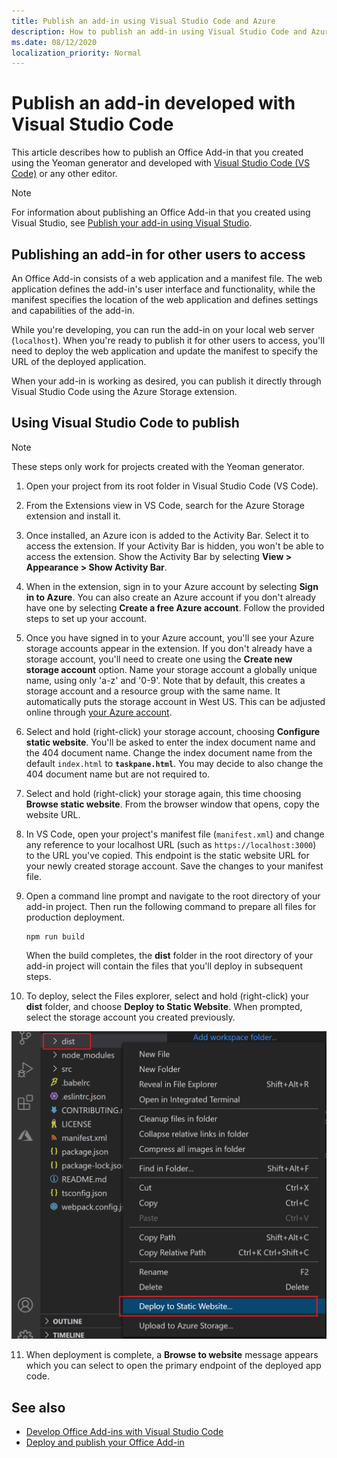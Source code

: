 ```yaml
---
title: Publish an add-in using Visual Studio Code and Azure
description: How to publish an add-in using Visual Studio Code and Azure Active Directory
ms.date: 08/12/2020
localization_priority: Normal
---
```


# Publish an add-in developed with Visual Studio Code

This article describes how to publish an Office Add-in that you created using the Yeoman generator and developed with [Visual Studio Code (VS Code)](https://code.visualstudio.com) or any other editor.

> [!NOTE]
> For information about publishing an Office Add-in that you created using Visual Studio, see [Publish your add-in using Visual Studio](package-your-add-in-using-visual-studio.md).

## Publishing an add-in for other users to access

An Office Add-in consists of a web application and a manifest file. The web application defines the add-in's user interface and functionality, while the manifest specifies the location of the web application and defines settings and capabilities of the add-in.

While you're developing, you can run the add-in on your local web server (`localhost`). When you're ready to publish it for other users to access, you'll need to deploy the web application and update the manifest to specify the URL of the deployed application.

When your add-in is working as desired, you can publish it directly through Visual Studio Code using the Azure Storage extension.

## Using Visual Studio Code to publish

>[!NOTE]
> These steps only work for projects created with the Yeoman generator.

1. Open your project from its root folder in Visual Studio Code (VS Code).
2. From the Extensions view in VS Code, search for the Azure Storage extension and install it.
3. Once installed, an Azure icon is added to the Activity Bar. Select it to access the extension. If your Activity Bar is hidden, you won't be able to access the extension. Show the Activity Bar by selecting **View > Appearance > Show Activity Bar**.
4. When in the extension, sign in to your Azure account by selecting **Sign in to Azure**. You can also create an Azure account if you don't already have one by selecting **Create a free Azure account**. Follow the provided steps to set up your account.
5. Once you have signed in to your Azure account, you'll see your Azure storage accounts appear in the extension. If you don't already have a storage account, you'll need to create one using the **Create new storage account** option. Name your storage account a globally unique name, using only 'a-z' and '0-9'. Note that by default, this creates a storage account and a resource group with the same name. It automatically puts the storage account in West US. This can be adjusted online through [your Azure account](https://portal.azure.com/).
6. Select and hold (right-click) your storage account, choosing **Configure static website**. You'll be asked to enter the index document name and the 404 document name. Change the index document name from the default `index.html` to **`taskpane.html`**. You may decide to also change the 404 document name but are not required to.
7. Select and hold (right-click) your storage again, this time choosing **Browse static website**. From the browser window that opens, copy the website URL.
8. In VS Code, open your project's manifest file (`manifest.xml`) and change any reference to your localhost URL (such as `https://localhost:3000`) to the URL you've copied. This endpoint is the static website URL for your newly created storage account. Save the changes to your manifest file.
9. Open a command line prompt and navigate to the root directory of your add-in project. Then run the following command to prepare all files for production deployment.

    ```command&nbsp;line
    npm run build
    ```

    When the build completes, the **dist** folder in the root directory of your add-in project will contain the files that you'll deploy in subsequent steps.

10. To deploy, select the Files explorer, select and hold (right-click) your **dist** folder, and choose **Deploy to Static Website**. When prompted, select the storage account you created previously.

![Deploying to a static website.](../images/deploy-to-static-website.png)

11. When deployment is complete, a **Browse to website** message appears which you can select to open the primary endpoint of the deployed app code.

## See also

- [Develop Office Add-ins with Visual Studio Code](../develop/develop-add-ins-vscode.md)
- [Deploy and publish your Office Add-in](../publish/publish.md)

